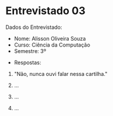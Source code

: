 # Entrevistado 03

Dados do Entrevistado:
* Nome: Alisson Oliveira Souza
* Curso: Ciência da Computação
* Semestre: 3º

- Respostas:

1. "Não, nunca ouvi falar nessa cartilha."

2. ...

3. ...

4. ...
